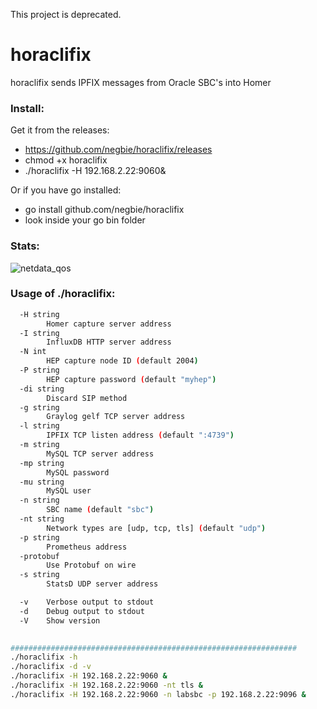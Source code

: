 This project is deprecated.

# horaclifix
horaclifix sends IPFIX messages from Oracle SBC's into Homer


### Install:

Get it from the releases:
* https://github.com/negbie/horaclifix/releases
* chmod +x horaclifix
* ./horaclifix -H 192.168.2.22:9060&

Or if you have go installed:
* go install github.com/negbie/horaclifix
* look inside your go bin folder


### Stats:
![netdata_qos](https://user-images.githubusercontent.com/20154956/28118829-01909016-6713-11e7-9b54-80e626af7222.jpeg)

### Usage of ./horaclifix:

```bash
  -H string
    	Homer capture server address
  -I string
    	InfluxDB HTTP server address
  -N int
    	HEP capture node ID (default 2004)
  -P string
    	HEP capture password (default "myhep")
  -di string
    	Discard SIP method
  -g string
    	Graylog gelf TCP server address
  -l string
    	IPFIX TCP listen address (default ":4739")
  -m string
    	MySQL TCP server address
  -mp string
    	MySQL password
  -mu string
    	MySQL user
  -n string
    	SBC name (default "sbc")
  -nt string
    	Network types are [udp, tcp, tls] (default "udp")
  -p string
    	Prometheus address
  -protobuf
    	Use Protobuf on wire
  -s string
    	StatsD UDP server address

  -v    Verbose output to stdout
  -d    Debug output to stdout
  -V    Show version

  
################################################################
./horaclifix -h
./horaclifix -d -v
./horaclifix -H 192.168.2.22:9060 &
./horaclifix -H 192.168.2.22:9060 -nt tls &
./horaclifix -H 192.168.2.22:9060 -n labsbc -p 192.168.2.22:9096 &

```
